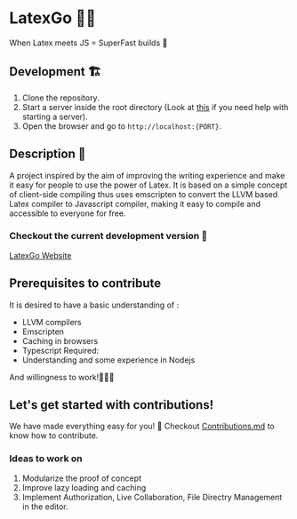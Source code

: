 # LatexGo 👩‍💻
When Latex meets JS = SuperFast builds 💪


## Development 🏗️
1. Clone the repository.
2. Start a server inside the root directory (Look at [this](https://gist.github.com/jgravois/5e73b56fa7756fd00b89) if you need help with starting a server).
3. Open the browser and go to `http://localhost:{PORT}`.

## Description 📖
A project inspired by the aim of improving the writing experience and make it easy for people to use the power of Latex. It is based on a simple concept of client-side compiling thus uses emscripten to convert the LLVM based Latex compiler to Javascript compiler, making it easy to compile and accessible to everyone for free.

### Checkout the current development version 💁

[LatexGo Website](https://latexgo.ipiyush.com)

## Prerequisites to contribute 
It is desired to have a basic understanding of :
- LLVM compilers
- Emscripten
- Caching in browsers
- Typescript
Required:
- Understanding and some experience in Nodejs

And willingness to work!📙📕📗

## Let's get started with contributions!
We have made everything easy for you! 👐
Checkout [Contributions.md](https://latexgo.ipiyush.com) to know how to contribute.

### Ideas to work on

1. Modularize the proof of concept
2. Improve lazy loading and caching
3. Implement Authorization, Live Collaboration, File Directry Management in the editor.
